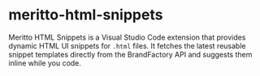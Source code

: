 # meritto-html-snippets
Meritto HTML Snippets is a Visual Studio Code extension that provides dynamic HTML UI snippets for `.html` files. It fetches the latest reusable snippet templates directly from the BrandFactory API and suggests them inline while you code.
